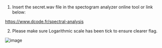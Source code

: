 1. Insert the secret.wav file in the spectogram analyzer online tool or link below:
  
  https://www.dcode.fr/spectral-analysis
  
2. Please make sure Logarithmic scale has been tick to ensure clearer flag.
  
![image](https://github.com/aminnazri00/AturKreatif-2023/assets/86725014/d1ac68e7-b89f-4bc4-852f-269663642381) 

